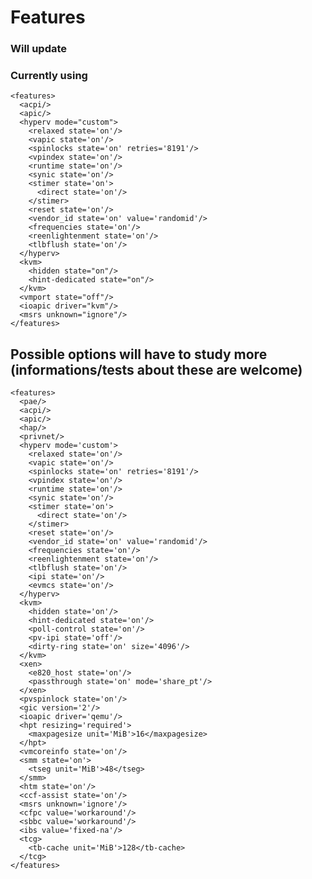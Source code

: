 # Features

### Will update

### Currently using
    <features>
      <acpi/>
      <apic/>
      <hyperv mode="custom">
        <relaxed state='on'/>
        <vapic state='on'/>
        <spinlocks state='on' retries='8191'/>
        <vpindex state='on'/>
        <runtime state='on'/>
        <synic state='on'/>
        <stimer state='on'>
          <direct state='on'/>
        </stimer>
        <reset state='on'/>
        <vendor_id state='on' value='randomid'/>
        <frequencies state='on'/>
        <reenlightenment state='on'/>
        <tlbflush state='on'/>
      </hyperv>
      <kvm>
        <hidden state="on"/>
        <hint-dedicated state="on"/>
      </kvm>
      <vmport state="off"/>
      <ioapic driver="kvm"/>
      <msrs unknown="ignore"/>
    </features>

## Possible options will have to study more (informations/tests about these are welcome)
    <features>
      <pae/>
      <acpi/>
      <apic/>
      <hap/>
      <privnet/>
      <hyperv mode='custom'>
        <relaxed state='on'/>
        <vapic state='on'/>
        <spinlocks state='on' retries='8191'/>
        <vpindex state='on'/>
        <runtime state='on'/>
        <synic state='on'/>
        <stimer state='on'>
          <direct state='on'/>
        </stimer>
        <reset state='on'/>
        <vendor_id state='on' value='randomid'/>
        <frequencies state='on'/>
        <reenlightenment state='on'/>
        <tlbflush state='on'/>
        <ipi state='on'/>
        <evmcs state='on'/>
      </hyperv>
      <kvm>
        <hidden state='on'/>
        <hint-dedicated state='on'/>
        <poll-control state='on'/>
        <pv-ipi state='off'/>
        <dirty-ring state='on' size='4096'/>
      </kvm>
      <xen>
        <e820_host state='on'/>
        <passthrough state='on' mode='share_pt'/>
      </xen>
      <pvspinlock state='on'/>
      <gic version='2'/>
      <ioapic driver='qemu'/>
      <hpt resizing='required'>
        <maxpagesize unit='MiB'>16</maxpagesize>
      </hpt>
      <vmcoreinfo state='on'/>
      <smm state='on'>
        <tseg unit='MiB'>48</tseg>
      </smm>
      <htm state='on'/>
      <ccf-assist state='on'/>
      <msrs unknown='ignore'/>
      <cfpc value='workaround'/>
      <sbbc value='workaround'/>
      <ibs value='fixed-na'/>
      <tcg>
        <tb-cache unit='MiB'>128</tb-cache>
      </tcg>
    </features>
